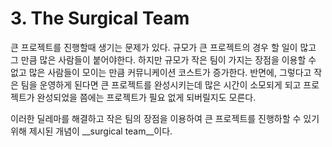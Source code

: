 # 3. The Surgical Team

큰 프로젝트를 진행할때 생기는 문제가 있다. 규모가 큰 프로젝트의 경우 할 일이 많고 그 만큼 많은 사람들이 붙어야한다. 하지만 규모가 작은 팀이 가지는 장점을 이용할 수 없고 많은 사람들이 모이는 만큼 커뮤니케이션 코스트가 증가한다. 반면에, 그렇다고 작은 팀을 운영하게 된다면 큰 프로젝트를 완성시키는데 많은 시간이 소모되게 되고 프로젝트가 완성되었을 쯤에는 프로젝트가 필요 없게 되버릴지도 모른다.

이러한 딜레마를 해결하고 작은 팀의 장점을 이용하여 큰 프로젝트를 진행하할 수 있기 위해 제시된 개념이 __surgical team__이다.

